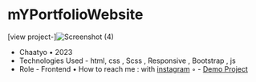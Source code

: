# mYPortfolioWebsite
[view project-]![Screenshot (4)](https://user-images.githubusercontent.com/122044544/219334007-77e42b95-f15a-4e7a-ab4e-9d828676b2e4.png)
- Chaatyo • 2023
- Technologies Used - html, css , Scss , Responsive , Bootstrap , js
- Role - Frontend
• How to reach me : with [instagram](https://instagram.com/sajad.farhadi_web)
◦ - [Demo Project](https://sajadfarhadi-web.github.io/mYPortfolioWebsite/)
